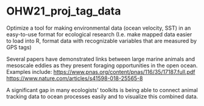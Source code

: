 # OHW21_proj_tag_data
Optimize a tool for making environmental data (ocean velocity, SST) in an easy-to-use format for ecological research (I.e. make mapped data easier to load into R, format data with recognizable variables that are measured by GPS tags)



Several papers have demonstrated links between large marine animals and mesoscale eddies as they present foraging opportunities in the open ocean. Examples include:
https://www.pnas.org/content/pnas/116/35/17187.full.pdf
https://www.nature.com/articles/s41598-018-25565-8

A significant gap in many ecologists' toolkits is being able to connect animal tracking data to ocean processes easily and to visualize this combined data.  
